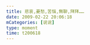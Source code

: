 ```yaml
---
title: 悲哀,憂愁,苦惱,無聊,拜拜……
date: 2009-02-22 20:06:18
mCategories: [说说]
type: moment
time: t200618
---
```


